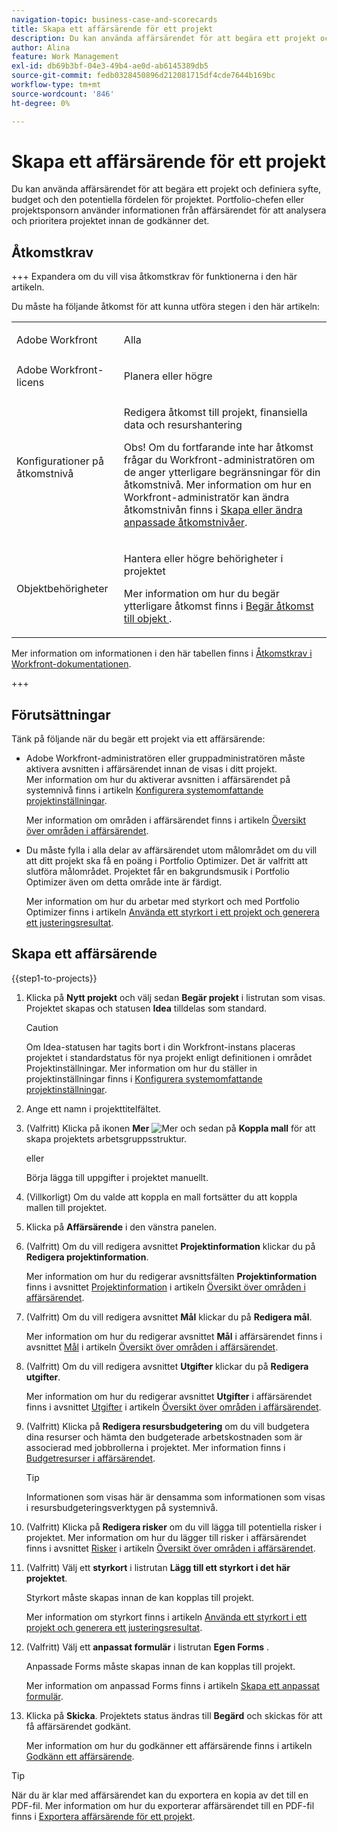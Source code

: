 ```yaml
---
navigation-topic: business-case-and-scorecards
title: Skapa ett affärsärende för ett projekt
description: Du kan använda affärsärendet för att begära ett projekt och definiera syfte, budget och den potentiella fördelen för projektet. Portfolio-chefen eller projektsponsorn använder informationen från affärsärendet för att analysera och prioritera projektet innan de godkänner det.
author: Alina
feature: Work Management
exl-id: db69b3bf-04e3-49b4-ae0d-ab6145389db5
source-git-commit: fedb0328450896d212081715df4cde7644b169bc
workflow-type: tm+mt
source-wordcount: '846'
ht-degree: 0%

---
```


# Skapa ett affärsärende för ett projekt

Du kan använda affärsärendet för att begära ett projekt och definiera syfte, budget och den potentiella fördelen för projektet. Portfolio-chefen eller projektsponsorn använder informationen från affärsärendet för att analysera och prioritera projektet innan de godkänner det.

## Åtkomstkrav

+++ Expandera om du vill visa åtkomstkrav för funktionerna i den här artikeln.

Du måste ha följande åtkomst för att kunna utföra stegen i den här artikeln:

<table style="table-layout:auto"> 
 <col> 
 <col> 
 <tbody> 
  <tr> 
   <td role="rowheader">Adobe Workfront</td> 
   <td> <p>Alla </p> </td> 
  </tr> 
  <tr> 
   <td role="rowheader">Adobe Workfront-licens</td> 
   <td> <p>Planera eller högre</p> </td> 
  </tr> 
  <tr> 
   <td role="rowheader">Konfigurationer på åtkomstnivå</td> 
   <td> <p>Redigera åtkomst till projekt, finansiella data och resurshantering</p> <p>Obs! Om du fortfarande inte har åtkomst frågar du Workfront-administratören om de anger ytterligare begränsningar för din åtkomstnivå. Mer information om hur en Workfront-administratör kan ändra åtkomstnivån finns i <a href="../../../administration-and-setup/add-users/configure-and-grant-access/create-modify-access-levels.md" class="MCXref xref">Skapa eller ändra anpassade åtkomstnivåer</a>.</p> </td> 
  </tr> 
  <tr> 
   <td role="rowheader">Objektbehörigheter</td> 
   <td> <p>Hantera eller högre behörigheter i projektet</p> <p>Mer information om hur du begär ytterligare åtkomst finns i <a href="../../../workfront-basics/grant-and-request-access-to-objects/request-access.md" class="MCXref xref">Begär åtkomst till objekt </a>.</p> </td> 
  </tr> 
 </tbody> 
</table>

Mer information om informationen i den här tabellen finns i [Åtkomstkrav i Workfront-dokumentationen](/help/quicksilver/administration-and-setup/add-users/access-levels-and-object-permissions/access-level-requirements-in-documentation.md).

+++

## Förutsättningar

Tänk på följande när du begär ett projekt via ett affärsärende:

* Adobe Workfront-administratören eller gruppadministratören måste aktivera avsnitten i affärsärendet innan de visas i ditt projekt.\
  Mer information om hur du aktiverar avsnitten i affärsärendet på systemnivå finns i artikeln [Konfigurera systemomfattande projektinställningar](../../../administration-and-setup/set-up-workfront/configure-system-defaults/set-project-preferences.md).

  Mer information om områden i affärsärendet finns i artikeln [Översikt över områden i affärsärendet](../../../manage-work/projects/define-a-business-case/areas-of-business-case.md).

* Du måste fylla i alla delar av affärsärendet utom målområdet om du vill att ditt projekt ska få en poäng i Portfolio Optimizer. Det är valfritt att slutföra målområdet. Projektet får en bakgrundsmusik i Portfolio Optimizer även om detta område inte är färdigt.

  Mer information om hur du arbetar med styrkort och med Portfolio Optimizer finns i artikeln [Använda ett styrkort i ett projekt och generera ett justeringsresultat](../../../manage-work/projects/define-a-business-case/apply-scorecard-to-project-to-generate-alignment-score.md).

## Skapa ett affärsärende

{{step1-to-projects}}

1. Klicka på **Nytt projekt** och välj sedan **Begär projekt** i listrutan som visas. Projektet skapas och statusen **Idea** tilldelas som standard.

   >[!CAUTION]
   >
   >Om Idea-statusen har tagits bort i din Workfront-instans placeras projektet i standardstatus för nya projekt enligt definitionen i området Projektinställningar. Mer information om hur du ställer in projektinställningar finns i [Konfigurera systemomfattande projektinställningar](../../../administration-and-setup/set-up-workfront/configure-system-defaults/set-project-preferences.md).

1. Ange ett namn i projekttitelfältet.
1. (Valfritt) Klicka på ikonen **Mer** ![Mer](assets/qs-more-icon-on-an-object.png) och sedan på **Koppla mall** för att skapa projektets arbetsgruppsstruktur.

   eller

   Börja lägga till uppgifter i projektet manuellt.

1. (Villkorligt) Om du valde att koppla en mall fortsätter du att koppla mallen till projektet.
1. Klicka på **Affärsärende** i den vänstra panelen.
1. (Valfritt) Om du vill redigera avsnittet **Projektinformation** klickar du på **Redigera projektinformation**. 

   Mer information om hur du redigerar avsnittsfälten **Projektinformation** finns i avsnittet [Projektinformation](../../../manage-work/projects/define-a-business-case/areas-of-business-case.md#project-info) i artikeln [Översikt över områden i affärsärendet](../../../manage-work/projects/define-a-business-case/areas-of-business-case.md).

1. (Valfritt) Om du vill redigera avsnittet **Mål** klickar du på **Redigera mål**.

   Mer information om hur du redigerar avsnittet **Mål** i affärsärendet finns i avsnittet [Mål](../../../manage-work/projects/define-a-business-case/areas-of-business-case.md#goals) i artikeln [Översikt över områden i affärsärendet](../../../manage-work/projects/define-a-business-case/areas-of-business-case.md).

1. (Valfritt) Om du vill redigera avsnittet **Utgifter** klickar du på **Redigera utgifter**.

   Mer information om hur du redigerar avsnittet **Utgifter** i affärsärendet finns i avsnittet [Utgifter](../../../manage-work/projects/define-a-business-case/areas-of-business-case.md#expenses) i artikeln [Översikt över områden i affärsärendet](../../../manage-work/projects/define-a-business-case/areas-of-business-case.md).

1. (Valfritt) Klicka på **Redigera resursbudgetering** om du vill budgetera dina resurser och hämta den budgeterade arbetskostnaden som är associerad med jobbrollerna i projektet. Mer information finns i [Budgetresurser i affärsärendet](../../../manage-work/projects/define-a-business-case/budget-resources-in-business-case.md).

   >[!TIP]
   >
   >Informationen som visas här är densamma som informationen som visas i resursbudgeteringsverktygen på systemnivå.

1. (Valfritt) Klicka på **Redigera risker** om du vill lägga till potentiella risker i projektet. Mer information om hur du lägger till risker i affärsärendet finns i avsnittet [Risker](../../../manage-work/projects/define-a-business-case/areas-of-business-case.md#risks) i artikeln [Översikt över områden i affärsärendet](../../../manage-work/projects/define-a-business-case/areas-of-business-case.md).
1. (Valfritt) Välj ett **styrkort** i listrutan **Lägg till ett styrkort i det här projektet**.

   Styrkort måste skapas innan de kan kopplas till projekt.

   Mer information om styrkort finns i artikeln [Använda ett styrkort i ett projekt och generera ett justeringsresultat](../../../manage-work/projects/define-a-business-case/apply-scorecard-to-project-to-generate-alignment-score.md).

1. (Valfritt) Välj ett **anpassat formulär** i listrutan **Egen Forms** .

   Anpassade Forms måste skapas innan de kan kopplas till projekt.

   Mer information om anpassad Forms finns i artikeln [Skapa ett anpassat formulär](/help/quicksilver/administration-and-setup/customize-workfront/create-manage-custom-forms/form-designer/design-a-form/design-a-form.md).

1. Klicka på **Skicka**. Projektets status ändras till **Begärd** och skickas för att få affärsärendet godkänt.

   Mer information om hur du godkänner ett affärsärende finns i artikeln [Godkänn ett affärsärende](../../../manage-work/projects/define-a-business-case/approve-business-case.md).


>[!TIP]
>
> När du är klar med affärsärendet kan du exportera en kopia av det till en PDF-fil. Mer information om hur du exporterar affärsärendet till en PDF-fil finns i [Exportera affärsärende för ett projekt](/help/quicksilver/manage-work/projects/define-a-business-case/export-business-case.md).


